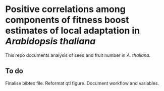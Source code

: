 # Positive correlations among components of fitness boost estimates of local adaptation in *Arabidopsis thaliana*

This repo documents analysis of seed and fruit number in *A. thaliana*.

## To do
Finalise bibtex file.
Reformat qtl figure.
Document workflow and variables.
